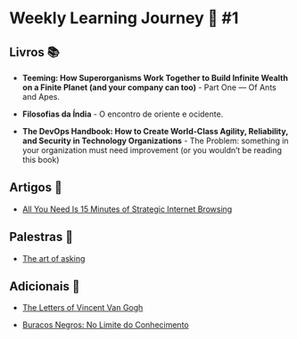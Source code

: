 # Weekly Learning Journey 🧠 #1

## Livros 📚

- **Teeming: How Superorganisms Work Together to Build Infinite Wealth on a Finite Planet (and your company can too)** - Part One — Of Ants and Apes.

- **Filosofias da Índia** - O encontro de oriente e ocidente.

- **The DevOps Handbook: How to Create World-Class Agility, Reliability, and Security in Technology Organizations** - The Problem: something in your organization must need improvement (or you wouldn’t be reading this
  book)

## Artigos 📜

- [All You Need Is 15 Minutes of Strategic Internet Browsing](https://forge.medium.com/all-you-need-is-15-minutes-of-strategic-internet-browsing-1382f4405ff5)

## Palestras 🎤

- [The art of asking](https://www.ted.com/talks/amanda_palmer_the_art_of_asking)

## Adicionais 🌟

- [The Letters of Vincent Van Gogh](https://medium.com/thinksheet/the-letters-of-vincent-van-gogh-3d3ca4f6dd68)

- [Buracos Negros: No Limite do Conhecimento](https://www.netflix.com/title/81343342)
